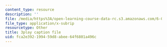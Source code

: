 ```yaml
---
content_type: resource
description: ''
file: /media/https%3A/open-learning-course-data-rc.s3.amazonaws.com/6-042j-mathematics-for-computer-science-spring-2015/fca2e392199459d8abee64f6801a496c_HswnmlLPGZ4.vtt
file_type: application/x-subrip
resourcetype: Other
title: 3play caption file
uid: fca2e392-1994-59d8-abee-64f6801a496c
---
```


